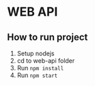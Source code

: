 # WEB API

## How to run project

1. Setup nodejs
2. cd to web-api folder
3. Run `npm install`
4. Run `npm start`
